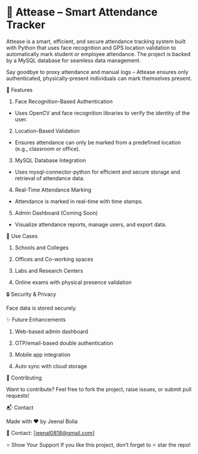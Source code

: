 # 🎯 Attease – Smart Attendance Tracker

Attease is a smart, efficient, and secure attendance tracking system built with Python that uses face recognition and GPS location validation to automatically mark student or employee attendance. The project is backed by a MySQL database for seamless data management.

Say goodbye to proxy attendance and manual logs – Attease ensures only authenticated, physically-present individuals can mark themselves present.

🚀 Features

1. Face Recognition-Based Authentication
- Uses OpenCV and face recognition libraries to verify the identity of the user.

2. Location-Based Validation
- Ensures attendance can only be marked from a predefined location (e.g., classroom or office).

3. MySQL Database Integration
- Uses mysql-connector-python for efficient and secure storage and retrieval of attendance data.

4. Real-Time Attendance Marking
- Attendance is marked in real-time with time stamps.

5. Admin Dashboard (Coming Soon)
- Visualize attendance reports, manage users, and export data.

📌 Use Cases

1. Schools and Colleges

2. Offices and Co-working spaces

3. Labs and Research Centers

4. Online exams with physical presence validation

🔒 Security & Privacy

Face data is stored securely.

✨ Future Enhancements

1. Web-based admin dashboard

2. OTP/email-based double authentication

3. Mobile app integration

4. Auto sync with cloud storage

🙌 Contributing

Want to contribute? Feel free to fork the project, raise issues, or submit pull requests!

📬 Contact

Made with ❤️ by Jeenal Bolia

📧 Contact: [jeenal0818@gmail.com]

⭐ Show Your Support
If you like this project, don’t forget to ⭐ star the repo!
